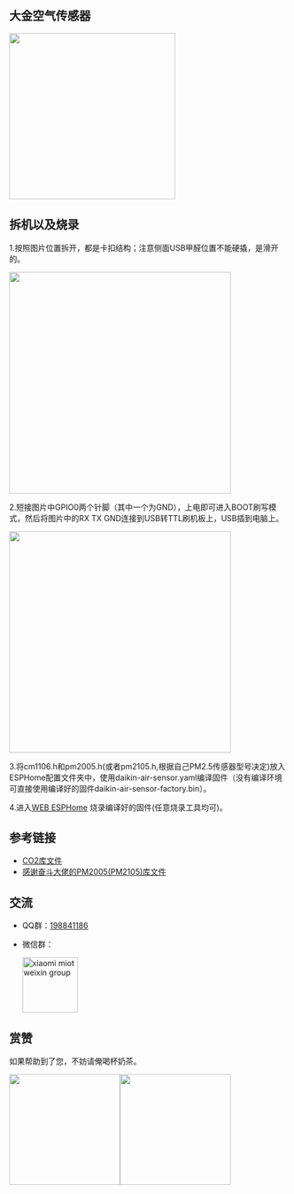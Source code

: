 ## 大金空气传感器
<img src="https://raw.githubusercontent.com/louliangsheng/daikin-air-sensor/main/BRY88AB151K.png" width="300">

## 拆机以及烧录
1.按照图片位置拆开，都是卡扣结构；注意侧面USB甲醛位置不能硬撬，是滑开的。

<img src="https://raw.githubusercontent.com/louliangsheng/daikin-air-sensor/main/%E6%8B%86%E6%9C%BA.jpg" width="400">

2.短接图片中GPIO0两个针脚（其中一个为GND），上电即可进入BOOT刷写模式，然后将图片中的RX TX GND连接到USB转TTL刷机板上，USB插到电脑上。

<img src="https://raw.githubusercontent.com/louliangsheng/daikin-air-sensor/main/%E7%83%A7%E5%BD%95%E6%8E%A5%E5%8F%A3.jpg" width="400">

3.将cm1106.h和pm2005.h(或者pm2105.h,根据自己PM2.5传感器型号决定)放入ESPHome配置文件夹中，使用daikin-air-sensor.yaml编译固件（没有编译环境可直接使用编译好的固件daikin-air-sensor-factory.bin）。

4.进入[WEB ESPHome](https://web.esphome.io/) 烧录编译好的固件(任意烧录工具均可)。

## 参考链接
- [CO2库文件](https://github.com/LeoDJ/ESPHome_Nodes)
- [感谢奋斗大佬的PM2005(PM2105)库文件](https://github.com/nixieclock)

## 交流
- QQ群：[198841186](https://jq.qq.com/?_wv=1027&k=lZAMn5Uo)
- 微信群：

  <img src="https://user-images.githubusercontent.com/4549099/161735971-0540ce1c-eb49-4aff-8cb3-3bdad15e22f7.png" alt="xiaomi miot weixin group" width="100">


## 赏赞
如果帮助到了您，不妨请俺喝杯奶茶。

<img src="https://raw.githubusercontent.com/louliangsheng/daikin-air-sensor/main/wechat.jpg" width="200"><img src="https://raw.githubusercontent.com/louliangsheng/daikin-air-sensor/main/alipay.jpg" width="200">
